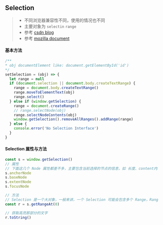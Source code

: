 ## Selection

> * 不同浏览器兼容性不同，使用的情况也不同
> * 主要对象为 `selectin` `range`
> * 参考 [csdn blog](https://blog.csdn.net/sunnie_c/article/details/52629659)
> * 参考 [mozilla document](https://developer.mozilla.org/zh-CN/docs/Web/API/Selection)

#### 基本方法

```js
/**
* obj documentElement like: document.getElementById('id')
*/
setSelection = (obj) => {
  let range = null
  if (document.selection || document.body.createTextRange) {
    range = document.body.createTextRange()
    range.moveToElementText(obj)
    range.select()
  } else if (window.getSelection) {
    range = document.createRange()
    // range.selectNode(obj)
    range.selectNodeContents(obj)
    window.getSelection().removeAllRanges().addRange(range)
  } else {
    console.error('No Selection Interface')
  }
}
```

#### Selection 属性与方法

```js
const s = window.getSelection()
// 属性
// 下面这几个 Node 属性都差不多，主要包含当前选择的节点的信息，如 长度、content内容、parentElement、等等
s.anchorNode
s.baseNode
s.extentNode
s.focusNode

// 方法
// Selection 是一个大对象，一般来讲，一个 Selection 可能会包含多个 Range，Range 就是选中高亮的那一段
const r = s.getRangeAt(0)

// 获取高亮那部分的文字
r.toString()

```
